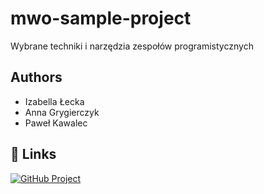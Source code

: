 

# mwo-sample-project
 Wybrane techniki i narzędzia zespołów programistycznych 


## Authors
- Izabella Łecka
- Anna Grygierczyk
- Paweł Kawalec


## 🔗 Links
[![GitHub Project](https://github.com/IzabellaAnn/mwo-sample-project.git)](https://github.com/IzabellaAnn/mwo-sample-project)


